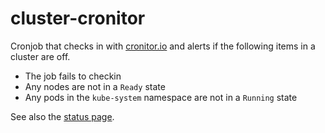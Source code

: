 # cluster-cronitor

<!--
<p align="center" width="100%">
  <img width="75%" src="img/ui.png" alt="example">
</p>
-->

Cronjob that checks in with [cronitor.io](https://cronitor.io/) and alerts if the following items in a cluster are off.

- The job fails to checkin
- Any nodes are not in a `Ready` state
- Any pods in the `kube-system` namespace are not in a `Running` state

See also the [status page](https://premiscale.cronitorstatus.com/).
